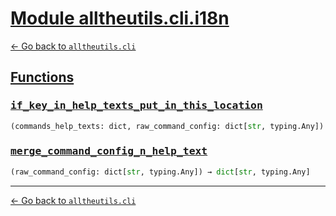 <h1 id=""><a href="#">Module alltheutils.cli.i18n</a></h1>

[← Go back to `alltheutils.cli`](./index.md)

<h2 id="functions"><a href="#functions">Functions</a></h2>

<h3 id="functions-if_key_in_help_texts_put_in_this_location"><a href="#functions-if_key_in_help_texts_put_in_this_location"><pre>if_key_in_help_texts_put_in_this_location</pre></a></h3>

```python
(commands_help_texts: dict, raw_command_config: dict[str, typing.Any]) → Callable[[str, str], None]
```

<h3 id="functions-merge_command_config_n_help_text"><a href="#functions-merge_command_config_n_help_text"><pre>merge_command_config_n_help_text</pre></a></h3>

```python
(raw_command_config: dict[str, typing.Any]) → dict[str, typing.Any]
```

---

[← Go back to `alltheutils.cli`](./index.md)